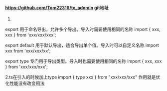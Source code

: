 #### https://github.com/Tom22316/to_ademin git地址
1.
export 用于命名导出，允许多个导出。导入时需要使用相同的名称 import { xxx, xxx } from 'xxx/xxx/xxx';

export default 用于默认导出，适合导出单个值。导入时可以自定义名称 import xxx from 'xxx/xxx/xx';

export type 专门用于导出类型。导入时也需要使用相同的名称 import { xxx, xxx } from 'xxx/xxx/xxx';

2.ts在引入的时候加上type import { type xxx } from "xxx/xxx/xxx" 作用就是优化性能没有改变用法
